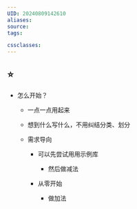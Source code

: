 ```yaml
---
UID: 20240809142610
aliases: 
source: 
tags:

cssclasses:
---
```

## ⭐️

- 怎么开始？
    
    - 一点一点用起来
        
    - 想到什么写什么，不用纠结分类、划分
        
    - 需求导向
        
        - 可以先尝试用用示例库
            
            - 然后做减法
                
        - 从零开始
            
            - 做加法